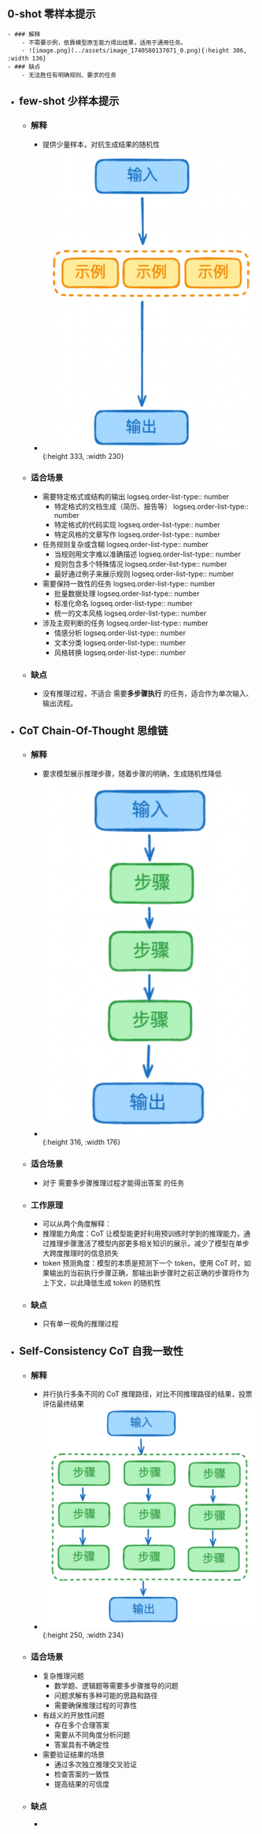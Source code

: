## 0-shot 零样本提示
	- ### 解释
		- 不需要示例，依靠模型原生能力得出结果，适用于通用任务。
		- ![image.png](../assets/image_1740580137071_0.png){:height 306, :width 136}
	- ### 缺点
		- 无法胜任有明确规则、要求的任务
- ## few-shot 少样本提示
	- ### 解释
		- 提供少量样本，对抗生成结果的随机性
		- ![image.png](../assets/image_1740582719200_0.png){:height 333, :width 230}
	- ### 适合场景
		- 需要特定格式或结构的输出
		  logseq.order-list-type:: number
			- 特定格式的文档生成（简历、报告等）
			  logseq.order-list-type:: number
			- 特定格式的代码实现
			  logseq.order-list-type:: number
			- 特定风格的文章写作
			  logseq.order-list-type:: number
		- 任务规则复杂或含糊
		  logseq.order-list-type:: number
			- 当规则用文字难以准确描述
			  logseq.order-list-type:: number
			- 规则包含多个特殊情况
			  logseq.order-list-type:: number
			- 最好通过例子来展示规则
			  logseq.order-list-type:: number
		- 需要保持一致性的任务
		  logseq.order-list-type:: number
			- 批量数据处理
			  logseq.order-list-type:: number
			- 标准化命名
			  logseq.order-list-type:: number
			- 统一的文本风格
			  logseq.order-list-type:: number
		- 涉及主观判断的任务
		  logseq.order-list-type:: number
			- 情感分析
			  logseq.order-list-type:: number
			- 文本分类
			  logseq.order-list-type:: number
			- 风格转换
			  logseq.order-list-type:: number
	- ### 缺点
		- 没有推理过程，不适合 需要**多步骤执行** 的任务，适合作为单次输入、输出流程。
- ## CoT Chain-Of-Thought 思维链
	- ### 解释
		- 要求模型展示推理步骤，随着步骤的明确，生成随机性降低
		- ![image.png](../assets/image_1740582877538_0.png){:height 316, :width 176}
	- ### 适合场景
		- 对于 需要多步骤推理过程才能得出答案 的任务
	- ### 工作原理
		- 可以从两个角度解释：
		- 推理能力角度：CoT 让模型能更好利用预训练时学到的推理能力，通过推理步骤激活了模型内部更多相关知识的展示，减少了模型在单步大跨度推理时的信息损失
		- token 预测角度：模型的本质是预测下一个 token，使用 CoT 时，如果输出的当前执行步骤正确，那输出新步骤时之前正确的步骤将作为上下文，以此降低生成 token 的随机性
	- ### 缺点
		- 只有单一视角的推理过程
- ## Self-Consistency CoT 自我一致性
	- ### 解释
		- 并行执行多条不同的 CoT 推理路径，对比不同推理路径的结果，投票评估最终结果
		- ![image.png](../assets/image_1740583054761_0.png){:height 250, :width 234}
	- ### 适合场景
		- 复杂推理问题
			- 数学题、逻辑题等需要多步骤推导的问题
			- 问题求解有多种可能的思路和路径
			- 需要确保推理过程的可靠性
		- 有歧义的开放性问题
			- 存在多个合理答案
			- 需要从不同角度分析问题
			- 答案具有不确定性
		- 需要验证结果的场景
			- 通过多次独立推理交叉验证
			- 检查答案的一致性
			- 提高结果的可信度
	- ### 缺点
		-
